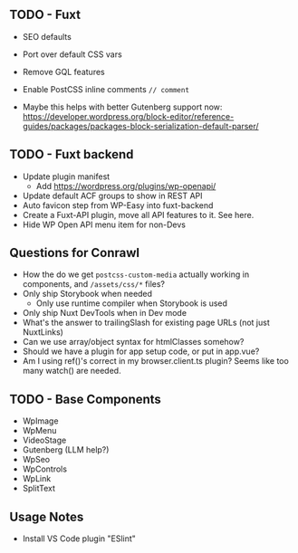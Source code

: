 ## TODO - Fuxt
- SEO defaults
- Port over default CSS vars
- Remove GQL features

- Enable PostCSS inline comments `// comment`
- Maybe this helps with better Gutenberg support now: https://developer.wordpress.org/block-editor/reference-guides/packages/packages-block-serialization-default-parser/

## TODO - Fuxt backend
- Update plugin manifest
    - Add https://wordpress.org/plugins/wp-openapi/
- Update default ACF groups to show in REST API
- Auto favicon step from WP-Easy into fuxt-backend
- Create a Fuxt-API plugin, move all API features to it. See here.
- Hide WP Open API menu item for non-Devs

## Questions for Conrawl
- How the do we get `postcss-custom-media` actually working in components, and `/assets/css/*` files?
- Only ship Storybook when needed
    - Only use runtime compiler when Storybook is used
- Only ship Nuxt DevTools when in Dev mode
- What's the answer to trailingSlash for existing page URLs (not just NuxtLinks)
- Can we use array/object syntax for htmlClasses somehow?
- Should we have a plugin for app setup code, or put in app.vue?
- Am I using ref()'s correct in my browser.client.ts plugin? Seems like too many watch() are needed.

## TODO - Base Components
- WpImage
- WpMenu
- VideoStage
- Gutenberg (LLM help?)
- WpSeo
- WpControls
- WpLink
- SplitText

## Usage Notes
- Install VS Code plugin "ESlint"